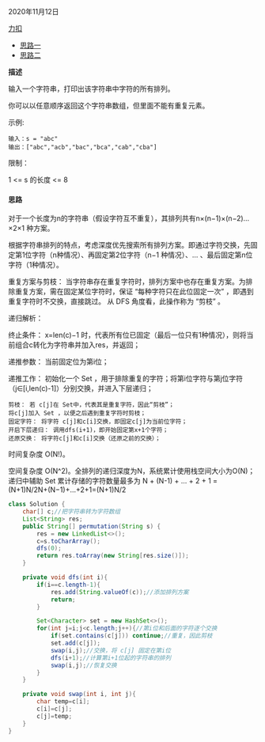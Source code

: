 2020年11月12日

[力扣](https://leetcode-cn.com/problems/zi-fu-chuan-de-pai-lie-lcof/)

- [思路一](#思路一)
- [思路二](#思路二)

**描述**

输入一个字符串，打印出该字符串中字符的所有排列。

你可以以任意顺序返回这个字符串数组，但里面不能有重复元素。

示例:
```
输入：s = "abc"
输出：["abc","acb","bac","bca","cab","cba"]
```
限制：

1 <= s 的长度 <= 8

#### 思路

对于一个长度为n的字符串（假设字符互不重复），其排列共有n×(n−1)×(n−2)…×2×1 种方案。

根据字符串排列的特点，考虑深度优先搜索所有排列方案。即通过字符交换，先固定第1位字符（n种情况）、再固定第2位字符（n−1 种情况）、... 、最后固定第n位字符（1种情况）。

重复方案与剪枝： 当字符串存在重复字符时，排列方案中也存在重复方案。为排除重复方案，需在固定某位字符时，保证 “每种字符只在此位固定一次” ，即遇到重复字符时不交换，直接跳过。
从 DFS 角度看，此操作称为 “剪枝” 。

递归解析：

终止条件： x=len(c)−1 时，代表所有位已固定（最后一位只有1种情况），则将当前组合c转化为字符串并加入res，并返回；

递推参数： 当前固定位为第i位；

递推工作： 初始化一个 Set ，用于排除重复的字符；将第i位字符与第j位字符（j∈[i,len(c)-1]）分别交换，并进入下层递归；
```
剪枝： 若 c[j]在 Set中，代表其是重复字符，因此“剪枝”；
将c[j]加入 Set ，以便之后遇到重复字符时剪枝；
固定字符： 将字符 c[j]和c[i]交换，即固定c[j]为当前位字符；
开启下层递归： 调用dfs(i+1)，即开始固定第x+1个字符；
还原交换： 将字符c[j]和c[i]交换（还原之前的交换）；
```
时间复杂度 O(N!)。

空间复杂度 O(N^2)。全排列的递归深度为N，系统累计使用栈空间大小为O(N)；递归中辅助 Set 累计存储的字符数量最多为 N + (N-1) + ... + 2 + 1 = (N+1)N/2N+(N−1)+...+2+1=(N+1)N/2 


```java
class Solution {
    char[] c;//把字符串转为字符数组
    List<String> res;
    public String[] permutation(String s) {
        res = new LinkedList<>();
        c=s.toCharArray();
        dfs(0);
        return res.toArray(new String[res.size()]);
    }

    private void dfs(int i){
        if(i==c.length-1){
            res.add(String.valueOf(c));//添加排列方案
            return;
        }

        Set<Character> set = new HashSet<>();
        for(int j=i;j<c.length;j++){//第i位和后面的字符逐个交换
            if(set.contains(c[j])) continue;//重复，因此剪枝
            set.add(c[j]);
            swap(i,j);//交换，将 c[j] 固定在第i位 
            dfs(i+1);//计算第i+1位起的字符串的排列
            swap(i,j);//恢复交换
        }
    }

    private void swap(int i, int j){
        char temp=c[i];
        c[i]=c[j];
        c[j]=temp;
    }
}
```
